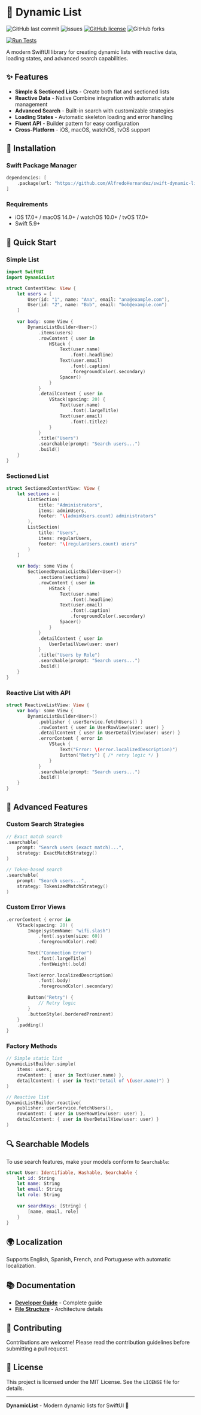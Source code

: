 # 📱 Dynamic List

![GitHub last commit](https://img.shields.io/github/last-commit/AlfredoHernandez/swift-dynamic-list?style=for-the-badge)
![issues](https://img.shields.io/github/issues/AlfredoHernandez/swift-dynamic-list?color=blue&style=for-the-badge)
[![GitHub license](https://img.shields.io/github/license/AlfredoHernandez/swift-dynamic-list?color=brigthgreen&style=for-the-badge)](https://github.com/AlfredoHernandez/swift-dynamic-list)
![GitHub forks](https://img.shields.io/github/forks/AlfredoHernandez/swift-dynamic-list?style=for-the-badge&color=blueviolet)

[![Run Tests](https://github.com/AlfredoHernandez/swift-dynamic-list/actions/workflows/tests.yml/badge.svg)](https://github.com/AlfredoHernandez/swift-dynamic-list/actions/workflows/tests.yml)

A modern SwiftUI library for creating dynamic lists with reactive data, loading states, and advanced search capabilities.

## ✨ Features

- **Simple & Sectioned Lists** - Create both flat and sectioned lists
- **Reactive Data** - Native Combine integration with automatic state management
- **Advanced Search** - Built-in search with customizable strategies
- **Loading States** - Automatic skeleton loading and error handling
- **Fluent API** - Builder pattern for easy configuration
- **Cross-Platform** - iOS, macOS, watchOS, tvOS support

## 🚀 Installation

### Swift Package Manager

```swift
dependencies: [
    .package(url: "https://github.com/AlfredoHernandez/swift-dynamic-list.git", from: "1.0.0")
]
```

### Requirements

- iOS 17.0+ / macOS 14.0+ / watchOS 10.0+ / tvOS 17.0+
- Swift 5.9+

## 📖 Quick Start

### Simple List

```swift
import SwiftUI
import DynamicList

struct ContentView: View {
    let users = [
        User(id: "1", name: "Ana", email: "ana@example.com"),
        User(id: "2", name: "Bob", email: "bob@example.com")
    ]
    
    var body: some View {
        DynamicListBuilder<User>()
            .items(users)
            .rowContent { user in
                HStack {
                    Text(user.name)
                        .font(.headline)
                    Text(user.email)
                        .font(.caption)
                        .foregroundColor(.secondary)
                    Spacer()
                }
            }
            .detailContent { user in
                VStack(spacing: 20) {
                    Text(user.name)
                        .font(.largeTitle)
                    Text(user.email)
                        .font(.title2)
                }
            }
            .title("Users")
            .searchable(prompt: "Search users...")
            .build()
    }
}
```

### Sectioned List

```swift
struct SectionedContentView: View {
    let sections = [
        ListSection(
            title: "Administrators",
            items: adminUsers,
            footer: "\(adminUsers.count) administrators"
        ),
        ListSection(
            title: "Users",
            items: regularUsers,
            footer: "\(regularUsers.count) users"
        )
    ]
    
    var body: some View {
        SectionedDynamicListBuilder<User>()
            .sections(sections)
            .rowContent { user in
                HStack {
                    Text(user.name)
                        .font(.headline)
                    Text(user.email)
                        .font(.caption)
                        .foregroundColor(.secondary)
                    Spacer()
                }
            }
            .detailContent { user in
                UserDetailView(user: user)
            }
            .title("Users by Role")
            .searchable(prompt: "Search users...")
            .build()
    }
}
```

### Reactive List with API

```swift
struct ReactiveListView: View {
    var body: some View {
        DynamicListBuilder<User>()
            .publisher { userService.fetchUsers() }
            .rowContent { user in UserRowView(user: user) }
            .detailContent { user in UserDetailView(user: user) }
            .errorContent { error in
                VStack {
                    Text("Error: \(error.localizedDescription)")
                    Button("Retry") { /* retry logic */ }
                }
            }
            .searchable(prompt: "Search users...")
            .build()
    }
}
```

## 🎨 Advanced Features

### Custom Search Strategies

```swift
// Exact match search
.searchable(
    prompt: "Search users (exact match)...",
    strategy: ExactMatchStrategy()
)

// Token-based search
.searchable(
    prompt: "Search users...",
    strategy: TokenizedMatchStrategy()
)
```

### Custom Error Views

```swift
.errorContent { error in
    VStack(spacing: 20) {
        Image(systemName: "wifi.slash")
            .font(.system(size: 60))
            .foregroundColor(.red)
        
        Text("Connection Error")
            .font(.largeTitle)
            .fontWeight(.bold)
        
        Text(error.localizedDescription)
            .font(.body)
            .foregroundColor(.secondary)
        
        Button("Retry") {
            // Retry logic
        }
        .buttonStyle(.borderedProminent)
    }
    .padding()
}
```

### Factory Methods

```swift
// Simple static list
DynamicListBuilder.simple(
    items: users,
    rowContent: { user in Text(user.name) },
    detailContent: { user in Text("Detail of \(user.name)") }
)

// Reactive list
DynamicListBuilder.reactive(
    publisher: userService.fetchUsers(),
    rowContent: { user in UserRowView(user: user) },
    detailContent: { user in UserDetailView(user: user) }
)
```

## 🔍 Searchable Models

To use search features, make your models conform to `Searchable`:

```swift
struct User: Identifiable, Hashable, Searchable {
    let id: String
    let name: String
    let email: String
    let role: String
    
    var searchKeys: [String] {
        [name, email, role]
    }
}
```

## 🌍 Localization

Supports English, Spanish, French, and Portuguese with automatic localization.

## 📚 Documentation

- **[Developer Guide](Sources/DynamicList/Documentation/DeveloperGuide.md)** - Complete guide
- **[File Structure](Sources/DynamicList/Documentation/FileStructure.md)** - Architecture details

## 🤝 Contributing

Contributions are welcome! Please read the contribution guidelines before submitting a pull request.

## 📄 License

This project is licensed under the MIT License. See the `LICENSE` file for details.

---

**DynamicList** - Modern dynamic lists for SwiftUI 🚀 

